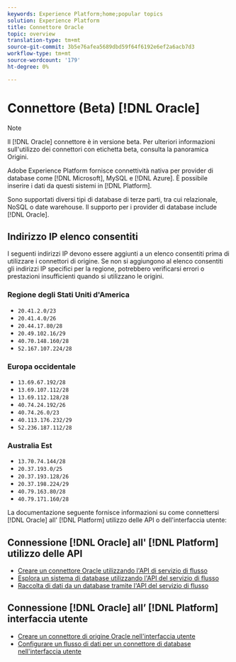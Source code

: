 ```yaml
---
keywords: Experience Platform;home;popular topics
solution: Experience Platform
title: Connettore Oracle
topic: overview
translation-type: tm+mt
source-git-commit: 3b5e76afea5689dbd59f64f6192e6ef2a6acb7d3
workflow-type: tm+mt
source-wordcount: '179'
ht-degree: 0%

---
```



# Connettore (Beta) [!DNL Oracle]

>[!NOTE]
>Il [!DNL Oracle] connettore è in versione beta. Per ulteriori informazioni sull&#39;utilizzo dei connettori con etichetta beta, consulta la panoramica [](../../home.md#terms-and-conditions) Origini.

 Adobe Experience Platform fornisce connettività nativa per provider di database come [!DNL Microsoft], MySQL e [!DNL Azure]. È possibile inserire i dati da questi sistemi in [!DNL Platform].

Sono supportati diversi tipi di database di terze parti, tra cui relazionale, NoSQL o date warehouse. Il supporto per i provider di database include [!DNL Oracle].

## Indirizzo IP  elenco consentiti

I seguenti indirizzi IP devono essere aggiunti a un elenco consentiti  prima di utilizzare i connettori di origine. Se non si aggiungono al elenco consentiti  gli indirizzi IP specifici per la regione, potrebbero verificarsi errori o prestazioni insufficienti quando si utilizzano le origini.

### Regione degli Stati Uniti d&#39;America

- `20.41.2.0/23`
- `20.41.4.0/26`
- `20.44.17.80/28`
- `20.49.102.16/29`
- `40.70.148.160/28`
- `52.167.107.224/28`

### Europa occidentale

- `13.69.67.192/28`
- `13.69.107.112/28`
- `13.69.112.128/28`
- `40.74.24.192/26`
- `40.74.26.0/23`
- `40.113.176.232/29`
- `52.236.187.112/28`

### Australia Est

- `13.70.74.144/28`
- `20.37.193.0/25`
- `20.37.193.128/26`
- `20.37.198.224/29`
- `40.79.163.80/28`
- `40.79.171.160/28`

La documentazione seguente fornisce informazioni su come connettersi [!DNL Oracle] all&#39; [!DNL Platform] utilizzo delle API o dell&#39;interfaccia utente:

## Connessione [!DNL Oracle] all&#39; [!DNL Platform] utilizzo delle API

- [Creare un connettore Oracle utilizzando l&#39;API di servizio di flusso](../../tutorials/api/create/databases/oracle.md)
- [Esplora un sistema di database utilizzando l&#39;API del servizio di flusso](../../tutorials/api/explore/database-nosql.md)
- [Raccolta di dati da un database tramite l&#39;API del servizio di flusso](../../tutorials/api/collect/database-nosql.md)

## Connessione [!DNL Oracle] all’ [!DNL Platform] interfaccia utente

- [Creare un connettore di origine Oracle nell&#39;interfaccia utente](../../tutorials/ui/create/databases/oracle.md)
- [Configurare un flusso di dati per un connettore di database nell&#39;interfaccia utente](../../tutorials/ui/dataflow/databases.md)